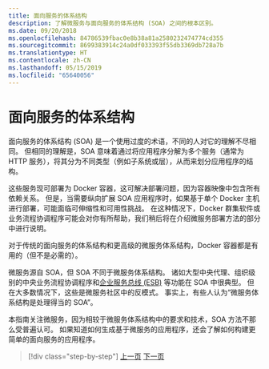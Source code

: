 ```yaml
---
title: 面向服务的体系结构
description: 了解微服务与面向服务的体系结构 (SOA) 之间的根本区别。
ms.date: 09/20/2018
ms.openlocfilehash: 84786539fbac0e8b38a81a2580232474774cd355
ms.sourcegitcommit: 8699383914c24a0df033393f55db3369db728a7b
ms.translationtype: HT
ms.contentlocale: zh-CN
ms.lasthandoff: 05/15/2019
ms.locfileid: "65640056"
---
```

# <a name="service-oriented-architecture"></a>面向服务的体系结构

面向服务的体系结构 (SOA) 是一个使用过度的术语，不同的人对它的理解不尽相同。 但相同的理解是，SOA 意味着通过将应用程序分解为多个服务（通常为 HTTP 服务），将其分为不同类型（例如子系统或层），从而来划分应用程序的结构。

这些服务现可部署为 Docker 容器，这可解决部署问题，因为容器映像中包含所有依赖关系。 但是，当需要纵向扩展 SOA 应用程序时，如果基于单个 Docker 主机进行部署，可能面临可伸缩性和可用性挑战。 在这种情况下，Docker 群集软件或业务流程协调程序可能会对你有所帮助，我们稍后将在介绍微服务部署方法的部分中进行说明。

对于传统的面向服务的体系结构和更高级的微服务体系结构，Docker 容器都是有用的（但不是必需的）。

微服务源自 SOA，但 SOA 不同于微服务体系结构。 诸如大型中央代理、组织级别的中央业务流程协调程序和[企业服务总线 (ESB)](https://en.wikipedia.org/wiki/Enterprise_service_bus) 等功能在 SOA 中很典型。 但在大多数情况下，这些是微服务社区中的反模式。 事实上，有些人认为“微服务体系结构是处理得当的 SOA”。

本指南关注微服务，因为相较于微服务体系结构中的要求和技术，SOA 方法不那么受普遍认可。 如果知道如何生成基于微服务的应用程序，还会了解如何构建更简单的面向服务的应用程序。

>[!div class="step-by-step"]
>[上一页](docker-application-state-data.md)
>[下一页](microservices-architecture.md)
